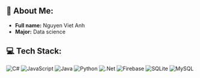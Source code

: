 ## 💫 About Me:
- **Full name:** Nguyen Viet Anh
- **Major:** Data science

## 💻 Tech Stack:
![C#](https://img.shields.io/badge/c%23-%23239120.svg?style=flat-square&logo=csharp&logoColor=white) ![JavaScript](https://img.shields.io/badge/javascript-%23323330.svg?style=flat-square&logo=javascript&logoColor=%23F7DF1E) ![Java](https://img.shields.io/badge/java-%23ED8B00.svg?style=flat-square&logo=openjdk&logoColor=white) ![Python](https://img.shields.io/badge/python-3670A0?style=flat-square&logo=python&logoColor=ffdd54) ![.Net](https://img.shields.io/badge/.NET-5C2D91?style=flat-square&logo=.net&logoColor=white) ![Firebase](https://img.shields.io/badge/firebase-a08021?style=flat-square&logo=firebase&logoColor=ffcd34) ![SQLite](https://img.shields.io/badge/sqlite-%2307405e.svg?style=flat-square&logo=sqlite&logoColor=white) ![MySQL](https://img.shields.io/badge/mysql-4479A1.svg?style=flat-square&logo=mysql&logoColor=white)



